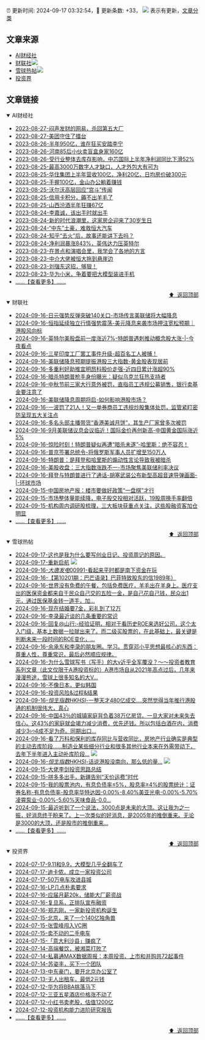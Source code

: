 ##

:alarm_clock: 更新时间: 2024-09-17 03:32:54，:rocket: 更新条数: +33， ![](/assets/dot.png) 表示有更新，[文章分类](/TAGS.md)

## 文章来源

- [AI财经社](#ai财经社)  
- [财联社](#财联社)![](/assets/dot.png)   
- [雪球热帖](#雪球热帖)![](/assets/dot.png)   
- [投资界](#投资界)  

## 文章链接

<details open>
<summary id="ai财经社">
 AI财经社
</summary>


- [2023-08-27-闷声发财的网易，杀回第五大厂](https://www.aicaijing.com.cn/article/18610)  
- [2023-08-27-美团守住了擂台](https://www.aicaijing.com.cn/article/18611)  
- [2023-08-26-半年950亿，谁在狂买安踏李宁](https://www.aicaijing.com.cn/article/18607)  
- [2023-08-26-河南85后小伙卖盲盒身家160亿](https://www.aicaijing.com.cn/article/18608)  
- [2023-08-26-受行业整体去库存影响，中芯国际上半年净利润同比下滑52%](https://www.aicaijing.com.cn/article/18609)  
- [2023-08-25-最高3000万数字人才缺口，人才外包大有可为](https://www.aicaijing.com.cn/article/18601)  
- [2023-08-25-华住集团上半年营收100亿，净利20亿，日均房价破300元](https://www.aicaijing.com.cn/article/18602)  
- [2023-08-25-手握100亿，金山办公躺着赚钱](https://www.aicaijing.com.cn/article/18603)  
- [2023-08-25-沃尔沃高层回应“宫斗”传闻](https://www.aicaijing.com.cn/article/18604)  
- [2023-08-25-信用卡积分，薅不出羊毛了](https://www.aicaijing.com.cn/article/18605)  
- [2023-08-25-山西汾酒半年狂赚67亿](https://www.aicaijing.com.cn/article/18606)  
- [2023-08-24-李嘉诚，该出手时就出手](https://www.aicaijing.com.cn/article/18596)  
- [2023-08-24-新的时代浪潮里，这家房企迎来了30岁生日](https://www.aicaijing.com.cn/article/18597)  
- [2023-08-24-“中东”土豪，难救恒大汽车](https://www.aicaijing.com.cn/article/18598)  
- [2023-08-24-知乎“去火”后，故事还能讲下去吗？](https://www.aicaijing.com.cn/article/18599)  
- [2023-08-24-净利润暴涨843%，英伟达力压英特尔](https://www.aicaijing.com.cn/article/18600)  
- [2023-08-23-在景点和演唱会里，我学会了各地的方言](https://www.aicaijing.com.cn/article/18591)  
- [2023-08-23-中介大佬被恒大拖到悬崖边](https://www.aicaijing.com.cn/article/18592)  
- [2023-08-23-刘强东这招，够狠！](https://www.aicaijing.com.cn/article/18593)  
- [2023-08-23-华为小米，争着要把大模型装进手机](https://www.aicaijing.com.cn/article/18594)  
- [......【查看更多】......](/details/AI财经社.md)

<div align="right"><a href="#文章来源">⬆ &nbsp;返回顶部</a></div>
</details>

<details open>
<summary id="财联社">
 财联社
</summary>


- [2024-09-16-日元强势反弹突破140关口-市场传言美联储将大幅降息](https://www.cls.cn/detail/1800687)  
- [2024-09-16-恒指延续独立行情强势震荡-美元降息来袭市场押注宽松预期｜港股风向标](https://www.cls.cn/detail/1800607)  
- [2024-09-16-英特尔美股盘前一度涨近7%-特朗普遇刺推动概念股大涨-|-今夜看点](https://www.cls.cn/detail/1800602)  
- [2024-09-16-三星印度工厂罢工事件升级-超百名工人被捕！](https://www.cls.cn/detail/1800574)  
- [2024-09-16-美联储降息预期提振港股三大指数-黄金股表现居前](https://www.cls.cn/detail/1800530)  
- [2024-09-16-多重利好助推宜明昂科股价走强-近四日累计涨超90%](https://www.cls.cn/detail/1800426)  
- [2024-09-16-暗杀特朗普枪手身份曝光：疑似乌克兰狂热支持者](https://www.cls.cn/detail/1800516)  
- [2024-09-16-中秋节前三家大行意外被罚，直指员工违规公募销售，银行卖基金要注意了](https://www.cls.cn/detail/1800513)  
- [2024-09-16-美联储降息周期将启-如何影响港股市场？](https://www.cls.cn/detail/1800453)  
- [2024-09-16-一波罚了21人！又一单券商员工违规炒股集体处罚，监管紧盯密防呈现五大关注点](https://www.cls.cn/detail/1800460)  
- [2024-09-16-多名头部主播带货“香港美诚月饼”，其生产厂家曾多次被罚](https://www.cls.cn/detail/1800466)  
- [2024-09-16-9月美联储议息会议临近！国际金价再创新高-中国黄金国际涨近5%](https://www.cls.cn/detail/1800439)  
- [2024-09-16-惊险时刻！特朗普疑似再遭“暗杀未遂”-哈里斯：绝不容忍！](https://www.cls.cn/detail/1800384)  
- [2024-09-16-普京签署总统令-将俄罗斯军事人员扩增至150万人](https://www.cls.cn/detail/1800672)  
- [2024-09-16-特朗普：是拜登和哈里斯的煽动性言论导致我被暗杀](https://www.cls.cn/detail/1800705)  
- [2024-09-16-美股收盘：三大指数涨跌不一-市场聚焦美联储利率决议](https://www.cls.cn/detail/1800715)  
- [2024-09-16-拜登与特朗普进行了通话-胡塞武装公布新型高超音速导弹画面-|-环球市场](https://www.cls.cn/detail/1800726)  
- [2024-09-15-中国房地产报：楼市要做好政策“一盘棋”才行](https://www.cls.cn/detail/1799909)  
- [2024-09-15-市场整体量能续降，电子股交投相对活跃，19股周换手率翻倍](https://www.cls.cn/detail/1800110)  
- [2024-09-15-机构周内调研股梳理，三大板块获重点关注，这些股融资客加仓明显](https://www.cls.cn/detail/1800149)  
- [......【查看更多】......](/details/财联社.md)

<div align="right"><a href="#文章来源">⬆ &nbsp;返回顶部</a></div>
</details>

<details open>
<summary id="雪球热帖">
 雪球热帖
</summary>


- [2024-09-17-这也是我为什么要写创业日记、投资周记的原因。](https://xueqiu.com/3393395193/304773798)  
- [2024-09-17-重新启航](https://xueqiu.com/1760673340/304777129) ![](/assets/new.png)  
- [2024-09-16-$大唐发电00991$-看起来平时都是南下资金在玩](https://xueqiu.com/8691130486/304735813)  
- [2024-09-16-【第10201期：巴芒语录】巴菲特致股东的信1989年）](https://xueqiu.com/4041738962/304766095)  
- [2024-09-16-世界没有免费的午餐，包括免费医疗，羊毛出在羊身上。医疗支出的医保资金都来自于民众自己交的五险一金，是自己花自己钱，民众出1元，通过医保基金转一道手，加...](https://xueqiu.com/9220236682/304735672)  
- [2024-09-16-现在结婚要7金，彩礼到了12万](https://xueqiu.com/1830902728/304733900)  
- [2024-09-16-李录最近谈的几条重要的常识](https://xueqiu.com/2441151044/304742051)  
- [2024-09-16-回复@山行:-经验证明，相对于看历史ROE来选好公司，这个太入门级，基本上数据一拉就出来了。而二级买股票的，在此基础上，最关键是判断未来一段时间的ROE变化，...](https://xueqiu.com/4111857140/304733870)  
- [2024-09-16-余承东和李录的朋友圈。学习。贯穿邓小平思想最核心的东西：尊重人性，尊重常识，最后必然顺应规律。](https://xueqiu.com/4503348518/304743297)  
- [2024-09-16-为什么雪球写书（写手）的大v近乎全军覆没？～～投资者教育系列文章（此文仅限于A港投资标的）A港市场自从2021年高点过后，几年来漫漫熊途，雪球上很多知名的大V...](https://xueqiu.com/1433550277/304730251)  
- [2024-09-16-不像日本，更似韩国](https://xueqiu.com/1039527614/304749089)  
- [2024-09-16-投资风险&过程&结果](https://xueqiu.com/2792218779/304730063)  
- [2024-09-16-$恒生指数HKHSI$-一整天才480亿成交….突然觉得当年推行港股通的机制很伟大，真心](https://xueqiu.com/4852078852/304748265)  
- [2024-09-16-中国43％的城镇家庭背负着38万亿房贷。一旦大家对未来失去信心。这43%的家庭就会竭力减少消费，优先还钱。所以包括白酒在内，消费减少3∽4成不足为奇。同期出口...](https://xueqiu.com/1102881152/304759249)  
- [2024-09-16-看了万科和保利的库存同比与营收同比，房地产行业确实是典型的主动去库阶段……制造业某些细分行业和很多其他行业本来在外需带动下，去年下半年进入主动补库阶段...](https://xueqiu.com/3167081651/304739149) ![](/assets/new.png)  
- [2024-09-16-$恒生指数HKHSI$-话说港股没南向，那么低的量...](https://xueqiu.com/9222280625/304740537) ![](/assets/new.png)  
- [2024-09-15-大佬李剑投资思路总结](https://xueqiu.com/6169865362/304705169)  
- [2024-09-15-拼多多出手，新疆告别“天价运费”时代](https://xueqiu.com/4441144666/304722526)  
- [2024-09-15-我的股票池内，有息负债率≤5%，股息率≥4%的股票统计：证券名称-有息负债率-股息率华特达因-0.00%-8.40%美亚光电-0.00%-5.70%凌霄泵业-0.00%-5.60%天味食品-0.0...](https://xueqiu.com/1193805304/304705356)  
- [2024-09-15-最近听到了一个说法，3000点是未来的大顶。这让我为之一振，好消息终于盼来了。上一次类似的好消息，是2005年的推倒重来。无论是3000的大顶，还是股市的推倒重来...](https://xueqiu.com/3058599833/304698240)  
- [......【查看更多】......](/details/雪球热帖.md)

<div align="right"><a href="#文章来源">⬆ &nbsp;返回顶部</a></div>
</details>

<details open>
<summary id="投资界">
 投资界
</summary>


- [2024-07-17-9.11和9.9，大模型几乎全翻车了](https://posts.careerengine.us/p/6697778c44726b29bffa3a09)  
- [2024-07-17-迪卡侬，成立一家投资公司](https://posts.careerengine.us/p/6697778c44726b29bffa3a01)  
- [2024-07-17-50万电车攻进县城](https://posts.careerengine.us/p/6697779c831e1d29eea44253)  
- [2024-07-16-LP几点朴素要求](https://posts.careerengine.us/p/669636a8720ed522248054dc)  
- [2024-07-16-应届月薪20k，储能大厂薪资战](https://posts.careerengine.us/p/669636a8720ed522248054d4)  
- [2024-07-16-复旦系，正排队宣布融资](https://posts.careerengine.us/p/66963699cb38e136a496986c)  
- [2024-07-16-郑志刚，一家新投资机构诞生](https://posts.careerengine.us/p/66963699cb38e136a4969874)  
- [2024-07-15-北京，来了一个140亿独角兽](https://posts.careerengine.us/p/6694db59a0c3ac562b61f9af)  
- [2024-07-15-张雪峰闯入VC圈](https://posts.careerengine.us/p/6694db59a0c3ac562b61f9b7)  
- [2024-07-15-卖不动的二手电车](https://posts.careerengine.us/p/6694db6836b2f1565d9b541a)  
- [2024-07-15-「意大利沙县」赚疯了](https://posts.careerengine.us/p/6694db6836b2f1565d9b5422)  
- [2024-07-14-高端餐饮，被湘菜打败了](https://posts.careerengine.us/p/6693862333c6e710d0bf9dc4)  
- [2024-07-14-私募通MAX数据周报：本周投资、上市和并购共72起事件](https://posts.careerengine.us/p/6693862333c6e710d0bf9dcc)  
- [2024-07-14-苏姿丰，买下一个团队](https://posts.careerengine.us/p/6693861481427510b2b9c123)  
- [2024-07-13-中东豪门，要开北京办公室了](https://posts.careerengine.us/p/66922794a876f80d113b51fe)  
- [2024-07-13-无人出租车，最低2元钱](https://posts.careerengine.us/p/669227b82202ae0dfac5d713)  
- [2024-07-12-华为将BBA挑落马下](https://posts.careerengine.us/p/6690a6c68082df14ead7eaac)  
- [2024-07-12-三亚五星酒店价格涨不动了](https://posts.careerengine.us/p/6690a6c68082df14ead7eaa4)  
- [2024-07-12-小红书卖老股，估值1200亿](https://posts.careerengine.us/p/6690a6b756b00014bcc00e8f)  
- [2024-07-12-投资机构能力进阶研究报告](https://posts.careerengine.us/p/6690a6b756b00014bcc00e87)  
- [......【查看更多】......](/details/投资界.md)

<div align="right"><a href="#文章来源">⬆ &nbsp;返回顶部</a></div>
</details>
